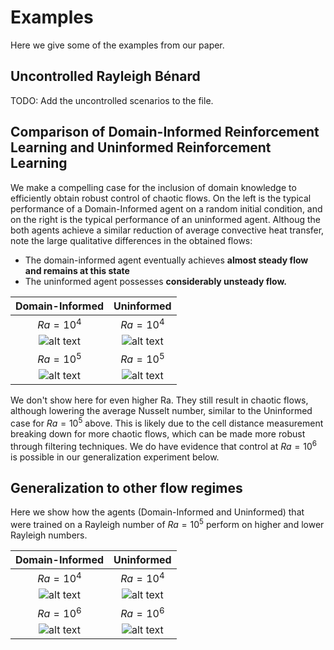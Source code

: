 # Examples
Here we give some of the examples from our paper.

## Uncontrolled Rayleigh Bénard
<!-- |  Uncontrolled flow $Ra=10^4$                     |                Uncontrolled flow $Ra=10^5$|
|:-----------------------------------:|:-----------------------------------:|
| ![alt text](videos/Ra1e4Ra1e4.gif) | ![alt text](videos/Ra1e4Ra1e4.gif) |
|  **Uncontrolled flow** $Ra=10^6$                     |                **Uncontrolled flow** $Ra=5 * 10^5$|
| ![alt text](videos/Ra1e4Ra1e4.gif) | ![alt text](videos/Ra1e4Ra1e4.gif) | -->

TODO: Add the uncontrolled scenarios to the file.

## Comparison of Domain-Informed Reinforcement Learning and Uninformed Reinforcement Learning
We make a compelling case for the inclusion of domain knowledge to efficiently obtain robust control of chaotic flows. On the left is the typical performance of a Domain-Informed agent on a random initial condition, and on the right is the typical performance of an uninformed agent. Althoug the both agents achieve a similar reduction of average convective heat transfer, note the large qualitative differences in the obtained flows:

- The domain-informed agent eventually achieves **almost steady flow and remains at this state**
- The uninformed agent possesses **considerably unsteady flow.**

|  Domain-Informed                   |                Uninformed|
|:-----------------------------------:|:-----------------------------------:|
| $Ra=10^4$ | $Ra=10^4$ |
| ![alt text](videos/Ra1e4.gif) | ![alt text](videos/Ra1e4_NoRS.gif) |
| $Ra=10^5$ | $Ra=10^5$ |
| ![alt text](videos/Ra1e5.gif) | ![alt text](videos/Ra1e5_NoRS.gif) |

We don't show here for even higher Ra. They still result in chaotic flows, although lowering the average Nusselt number, similar to the Uninformed case for $Ra=10^5$ above. This is likely due to the cell distance measurement breaking down for more chaotic flows, which can be made more robust through filtering techniques. We do have evidence that control at $Ra=10^6$ is possible in our generalization experiment below.

## Generalization to other flow regimes
Here we show how the agents (Domain-Informed and Uninformed) that were trained on a Rayleigh number of $Ra=10^5$ perform on higher and lower Rayleigh numbers.

|  Domain-Informed                    |               Uninformed|
|:-----------------------------------:|:-----------------------------------:|
| $Ra=10^4$ | $Ra=10^4$ |
| ![alt text](videos/Ra1e5Ra1e4.gif) | ![alt text](videos/Ra1e5Ra1e4_NoRS.gif) |
| $Ra=10^6$ | $Ra=10^6$ |
| ![alt text](videos/Ra1e5Ra1e6.gif) | ![alt text](videos/Ra1e5Ra1e6_NoRS.gif) |

